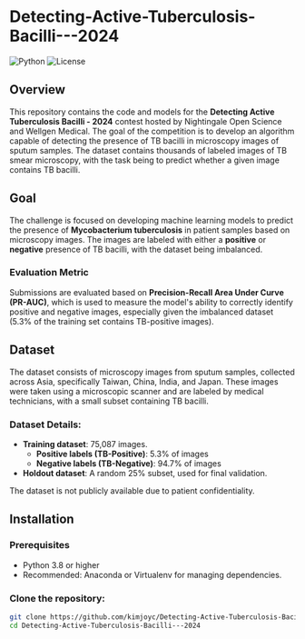 # Detecting-Active-Tuberculosis-Bacilli---2024

![Python](https://img.shields.io/badge/Python-100%25-blue) ![License](https://img.shields.io/badge/License-MIT-green)

## Overview
This repository contains the code and models for the **Detecting Active Tuberculosis Bacilli - 2024** contest hosted by Nightingale Open Science and Wellgen Medical. The goal of the competition is to develop an algorithm capable of detecting the presence of TB bacilli in microscopy images of sputum samples. The dataset contains thousands of labeled images of TB smear microscopy, with the task being to predict whether a given image contains TB bacilli.

## Goal
The challenge is focused on developing machine learning models to predict the presence of **Mycobacterium tuberculosis** in patient samples based on microscopy images. The images are labeled with either a **positive** or **negative** presence of TB bacilli, with the dataset being imbalanced.

### Evaluation Metric
Submissions are evaluated based on **Precision-Recall Area Under Curve (PR-AUC)**, which is used to measure the model's ability to correctly identify positive and negative images, especially given the imbalanced dataset (5.3% of the training set contains TB-positive images).

## Dataset
The dataset consists of microscopy images from sputum samples, collected across Asia, specifically Taiwan, China, India, and Japan. These images were taken using a microscopic scanner and are labeled by medical technicians, with a small subset containing TB bacilli. 

### Dataset Details:
- **Training dataset**: 75,087 images.
  - **Positive labels (TB-Positive)**: 5.3% of images
  - **Negative labels (TB-Negative)**: 94.7% of images
- **Holdout dataset**: A random 25% subset, used for final validation.

The dataset is not publicly available due to patient confidentiality.

## Installation

### Prerequisites
- Python 3.8 or higher
- Recommended: Anaconda or Virtualenv for managing dependencies.

### Clone the repository:
```bash
git clone https://github.com/kimjoyc/Detecting-Active-Tuberculosis-Bacilli---2024.git
cd Detecting-Active-Tuberculosis-Bacilli---2024
